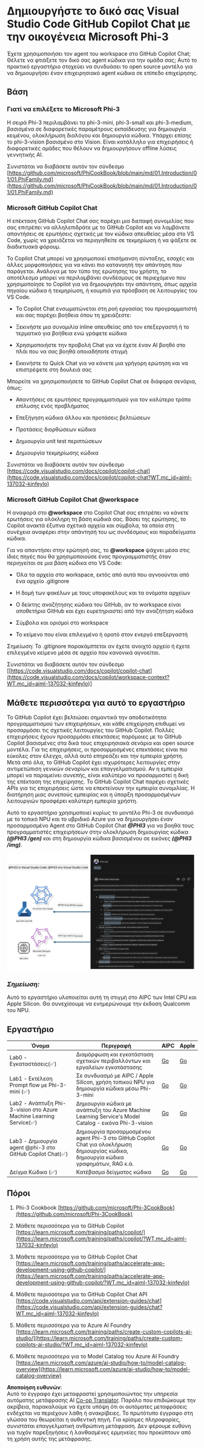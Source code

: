 <!--
CO_OP_TRANSLATOR_METADATA:
{
  "original_hash": "00b7a699de8ac405fa821f4c0f7fc0ab",
  "translation_date": "2025-07-17T03:39:23+00:00",
  "source_file": "md/02.Application/02.Code/Phi3/VSCodeExt/README.md",
  "language_code": "el"
}
-->
# **Δημιουργήστε το δικό σας Visual Studio Code GitHub Copilot Chat με την οικογένεια Microsoft Phi-3**

Έχετε χρησιμοποιήσει τον agent του workspace στο GitHub Copilot Chat; Θέλετε να φτιάξετε τον δικό σας agent κώδικα για την ομάδα σας; Αυτό το πρακτικό εργαστήριο στοχεύει να συνδυάσει το open source μοντέλο για να δημιουργήσει έναν επιχειρησιακό agent κώδικα σε επίπεδο επιχείρησης.

## **Βάση**

### **Γιατί να επιλέξετε το Microsoft Phi-3**

Η σειρά Phi-3 περιλαμβάνει τα phi-3-mini, phi-3-small και phi-3-medium, βασισμένα σε διαφορετικές παραμέτρους εκπαίδευσης για δημιουργία κειμένου, ολοκλήρωση διαλόγου και δημιουργία κώδικα. Υπάρχει επίσης το phi-3-vision βασισμένο στο Vision. Είναι κατάλληλο για επιχειρήσεις ή διαφορετικές ομάδες που θέλουν να δημιουργήσουν offline λύσεις γεννητικής AI.

Συνιστάται να διαβάσετε αυτόν τον σύνδεσμο [https://github.com/microsoft/PhiCookBook/blob/main/md/01.Introduction/01/01.PhiFamily.md](https://github.com/microsoft/PhiCookBook/blob/main/md/01.Introduction/01/01.PhiFamily.md)

### **Microsoft GitHub Copilot Chat**

Η επέκταση GitHub Copilot Chat σας παρέχει μια διεπαφή συνομιλίας που σας επιτρέπει να αλληλεπιδράτε με το GitHub Copilot και να λαμβάνετε απαντήσεις σε ερωτήσεις σχετικές με τον κώδικα απευθείας μέσα στο VS Code, χωρίς να χρειάζεται να περιηγηθείτε σε τεκμηρίωση ή να ψάξετε σε διαδικτυακά φόρουμ.

Το Copilot Chat μπορεί να χρησιμοποιεί επισήμανση σύνταξης, εσοχές και άλλες μορφοποιήσεις για να κάνει πιο κατανοητή την απάντηση που παράγεται. Ανάλογα με τον τύπο της ερώτησης του χρήστη, το αποτέλεσμα μπορεί να περιλαμβάνει συνδέσμους σε περιεχόμενο που χρησιμοποίησε το Copilot για να δημιουργήσει την απάντηση, όπως αρχεία πηγαίου κώδικα ή τεκμηρίωση, ή κουμπιά για πρόσβαση σε λειτουργίες του VS Code.

- Το Copilot Chat ενσωματώνεται στη ροή εργασίας του προγραμματιστή και σας παρέχει βοήθεια όπου τη χρειάζεστε:

- Ξεκινήστε μια συνομιλία inline απευθείας από τον επεξεργαστή ή το τερματικό για βοήθεια ενώ γράφετε κώδικα

- Χρησιμοποιήστε την προβολή Chat για να έχετε έναν AI βοηθό στο πλάι που να σας βοηθά οποιαδήποτε στιγμή

- Εκκινήστε το Quick Chat για να κάνετε μια γρήγορη ερώτηση και να επιστρέψετε στη δουλειά σας

Μπορείτε να χρησιμοποιήσετε το GitHub Copilot Chat σε διάφορα σενάρια, όπως:

- Απαντήσεις σε ερωτήσεις προγραμματισμού για τον καλύτερο τρόπο επίλυσης ενός προβλήματος

- Επεξήγηση κώδικα άλλου και προτάσεις βελτιώσεων

- Προτάσεις διορθώσεων κώδικα

- Δημιουργία unit test περιπτώσεων

- Δημιουργία τεκμηρίωσης κώδικα

Συνιστάται να διαβάσετε αυτόν τον σύνδεσμο [https://code.visualstudio.com/docs/copilot/copilot-chat](https://code.visualstudio.com/docs/copilot/copilot-chat?WT.mc_id=aiml-137032-kinfeylo)


###  **Microsoft GitHub Copilot Chat @workspace**

Η αναφορά στο **@workspace** στο Copilot Chat σας επιτρέπει να κάνετε ερωτήσεις για ολόκληρη τη βάση κώδικά σας. Βάσει της ερώτησης, το Copilot ανακτά έξυπνα σχετικά αρχεία και σύμβολα, τα οποία στη συνέχεια αναφέρει στην απάντησή του ως συνδέσμους και παραδείγματα κώδικα.

Για να απαντήσει στην ερώτησή σας, το **@workspace** ψάχνει μέσα στις ίδιες πηγές που θα χρησιμοποιούσε ένας προγραμματιστής όταν περιηγείται σε μια βάση κώδικα στο VS Code:

- Όλα τα αρχεία στο workspace, εκτός από αυτά που αγνοούνται από ένα αρχείο .gitignore

- Η δομή των φακέλων με τους υποφακέλους και τα ονόματα αρχείων

- Ο δείκτης αναζήτησης κώδικα του GitHub, αν το workspace είναι αποθετήριο GitHub και έχει ευρετηριαστεί από την αναζήτηση κώδικα

- Σύμβολα και ορισμοί στο workspace

- Το κείμενο που είναι επιλεγμένο ή ορατό στον ενεργό επεξεργαστή

Σημείωση: Το .gitignore παρακάμπτεται αν έχετε ανοιχτό αρχείο ή έχετε επιλεγμένο κείμενο μέσα σε αρχείο που κανονικά αγνοείται.

Συνιστάται να διαβάσετε αυτόν τον σύνδεσμο [[https://code.visualstudio.com/docs/copilot/copilot-chat](https://code.visualstudio.com/docs/copilot/workspace-context?WT.mc_id=aiml-137032-kinfeylo)]


## **Μάθετε περισσότερα για αυτό το εργαστήριο**

Το GitHub Copilot έχει βελτιώσει σημαντικά την αποδοτικότητα προγραμματισμού των επιχειρήσεων, και κάθε επιχείρηση επιθυμεί να προσαρμόσει τις σχετικές λειτουργίες του GitHub Copilot. Πολλές επιχειρήσεις έχουν προσαρμόσει επεκτάσεις παρόμοιες με το GitHub Copilot βασισμένες στα δικά τους επιχειρησιακά σενάρια και open source μοντέλα. Για τις επιχειρήσεις, οι προσαρμοσμένες επεκτάσεις είναι πιο εύκολες στον έλεγχο, αλλά αυτό επηρεάζει και την εμπειρία χρήστη. Μετά από όλα, το GitHub Copilot έχει ισχυρότερες λειτουργίες στην αντιμετώπιση γενικών σεναρίων και επαγγελματισμού. Αν η εμπειρία μπορεί να παραμείνει συνεπής, είναι καλύτερο να προσαρμοστεί η δική της επέκταση της επιχείρησης. Το GitHub Copilot Chat παρέχει σχετικές APIs για τις επιχειρήσεις ώστε να επεκτείνουν την εμπειρία συνομιλίας. Η διατήρηση μιας συνεπούς εμπειρίας και η ύπαρξη προσαρμοσμένων λειτουργιών προσφέρει καλύτερη εμπειρία χρήστη.

Αυτό το εργαστήριο χρησιμοποιεί κυρίως το μοντέλο Phi-3 σε συνδυασμό με το τοπικό NPU και το υβριδικό Azure για να δημιουργήσει έναν προσαρμοσμένο Agent στο GitHub Copilot Chat ***@PHI3*** για να βοηθά τους προγραμματιστές επιχειρήσεων στην ολοκλήρωση δημιουργίας κώδικα ***(@PHI3 /gen)*** και στη δημιουργία κώδικα βασισμένου σε εικόνες ***(@PHI3 /img)***.

![PHI3](../../../../../../../translated_images/cover.1017ebc9a7c46d095fe0b942687287803c03933d2d1d439d14e10fa1442a864d.el.png)

### ***Σημείωση:*** 

Αυτό το εργαστήριο υλοποιείται αυτή τη στιγμή στο AIPC των Intel CPU και Apple Silicon. Θα συνεχίσουμε να ενημερώνουμε την έκδοση Qualcomm του NPU.


## **Εργαστήριο**


| Όνομα | Περιγραφή | AIPC | Apple |
| ------------ | ----------- | -------- |-------- |
| Lab0 - Εγκαταστάσεις(✅) | Διαμόρφωση και εγκατάσταση σχετικών περιβαλλόντων και εργαλείων εγκατάστασης | [Go](./HOL/AIPC/01.Installations.md) |[Go](./HOL/Apple/01.Installations.md) |
| Lab1 - Εκτέλεση Prompt flow με Phi-3-mini (✅) | Σε συνδυασμό με AIPC / Apple Silicon, χρήση τοπικού NPU για δημιουργία κώδικα μέσω Phi-3-mini | [Go](./HOL/AIPC/02.PromptflowWithNPU.md) |  [Go](./HOL/Apple/02.PromptflowWithMLX.md) |
| Lab2 - Ανάπτυξη Phi-3-vision στο Azure Machine Learning Service(✅) | Δημιουργία κώδικα με ανάπτυξη του Azure Machine Learning Service's Model Catalog - εικόνα Phi-3-vision | [Go](./HOL/AIPC/03.DeployPhi3VisionOnAzure.md) |[Go](./HOL/Apple/03.DeployPhi3VisionOnAzure.md) |
| Lab3 - Δημιουργία agent @phi-3 στο GitHub Copilot Chat(✅)  | Δημιουργία προσαρμοσμένου agent Phi-3 στο GitHub Copilot Chat για ολοκλήρωση δημιουργίας κώδικα, δημιουργία κώδικα γραφημάτων, RAG κ.ά. | [Go](./HOL/AIPC/04.CreatePhi3AgentInVSCode.md) | [Go](./HOL/Apple/04.CreatePhi3AgentInVSCode.md) |
| Δείγμα Κώδικα (✅)  | Κατέβασμα δείγματος κώδικα | [Go](../../../../../../../code/07.Lab/01/AIPC) | [Go](../../../../../../../code/07.Lab/01/Apple) |


## **Πόροι**

1. Phi-3 Cookbook [https://github.com/microsoft/Phi-3CookBook](https://github.com/microsoft/Phi-3CookBook)

2. Μάθετε περισσότερα για το GitHub Copilot [https://learn.microsoft.com/training/paths/copilot/](https://learn.microsoft.com/training/paths/copilot/?WT.mc_id=aiml-137032-kinfeylo)

3. Μάθετε περισσότερα για το GitHub Copilot Chat [https://learn.microsoft.com/training/paths/accelerate-app-development-using-github-copilot/](https://learn.microsoft.com/training/paths/accelerate-app-development-using-github-copilot/?WT.mc_id=aiml-137032-kinfeylo)

4. Μάθετε περισσότερα για το GitHub Copilot Chat API [https://code.visualstudio.com/api/extension-guides/chat](https://code.visualstudio.com/api/extension-guides/chat?WT.mc_id=aiml-137032-kinfeylo)

5. Μάθετε περισσότερα για το Azure AI Foundry [https://learn.microsoft.com/training/paths/create-custom-copilots-ai-studio/](https://learn.microsoft.com/training/paths/create-custom-copilots-ai-studio/?WT.mc_id=aiml-137032-kinfeylo)

6. Μάθετε περισσότερα για το Model Catalog του Azure AI Foundry [https://learn.microsoft.com/azure/ai-studio/how-to/model-catalog-overview](https://learn.microsoft.com/azure/ai-studio/how-to/model-catalog-overview)

**Αποποίηση ευθυνών**:  
Αυτό το έγγραφο έχει μεταφραστεί χρησιμοποιώντας την υπηρεσία αυτόματης μετάφρασης AI [Co-op Translator](https://github.com/Azure/co-op-translator). Παρόλο που επιδιώκουμε την ακρίβεια, παρακαλούμε να έχετε υπόψη ότι οι αυτόματες μεταφράσεις ενδέχεται να περιέχουν λάθη ή ανακρίβειες. Το πρωτότυπο έγγραφο στη γλώσσα του θεωρείται η αυθεντική πηγή. Για κρίσιμες πληροφορίες, συνιστάται επαγγελματική ανθρώπινη μετάφραση. Δεν φέρουμε ευθύνη για τυχόν παρεξηγήσεις ή λανθασμένες ερμηνείες που προκύπτουν από τη χρήση αυτής της μετάφρασης.